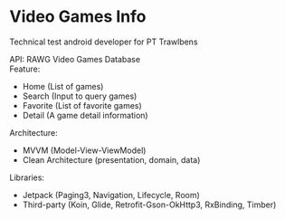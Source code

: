 # Video Games Info
Technical test android developer for PT Trawlbens

API: RAWG Video Games Database  
Feature:
- Home (List of games)
- Search (Input to query games)
- Favorite (List of favorite games)
- Detail (A game detail information)  

Architecture:
- MVVM (Model-View-ViewModel)
- Clean Architecture (presentation, domain, data)
  
Libraries:
- Jetpack (Paging3, Navigation, Lifecycle, Room)
- Third-party (Koin, Glide, Retrofit-Gson-OkHttp3, RxBinding, Timber)
